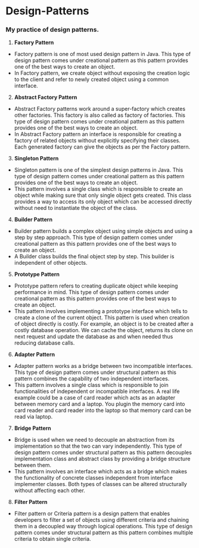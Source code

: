 # Design-Patterns
### My practice of design patterns.

1. **Factory Pattern**
  * Factory pattern is one of most used design pattern in Java. This type of design pattern comes under creational pattern as this pattern provides one of the best ways to create an object.
  * In Factory pattern, we create object without exposing the creation logic to the client and refer to newly created object using a common interface.
  
2. **Abstract Factory Pattern**
  * Abstract Factory patterns work around a super-factory which creates other factories. This factory is also called as factory of factories. This type of design pattern comes under creational pattern as this pattern provides one of the best ways to create an object.
  * In Abstract Factory pattern an interface is responsible for creating a factory of related objects without explicitly specifying their classes. Each generated factory can give the objects as per the Factory pattern.
  
3. **Singleton Pattern**
  * Singleton pattern is one of the simplest design patterns in Java. This type of design pattern comes under creational pattern as this pattern provides one of the best ways to create an object.
  * This pattern involves a single class which is responsible to create an object while making sure that only single object gets created. This class provides a way to access its only object which can be accessed directly without need to instantiate the object of the class.

4. **Builder Pattern**
  * Builder pattern builds a complex object using simple objects and using a step by step approach. This type of design pattern comes under creational pattern as this pattern provides one of the best ways to create an object.
  * A Builder class builds the final object step by step. This builder is independent of other objects.

5. **Prototype Pattern**
  * Prototype pattern refers to creating duplicate object while keeping performance in mind. This type of design pattern comes under creational pattern as this pattern provides one of the best ways to create an object.
  * This pattern involves implementing a prototype interface which tells to create a clone of the current object. This pattern is used when creation of object directly is costly. For example, an object is to be created after a costly database operation. We can cache the object, returns its clone on next request and update the database as and when needed thus reducing database calls.

6. **Adapter Pattern**
  * Adapter pattern works as a bridge between two incompatible interfaces. This type of design pattern comes under structural pattern as this pattern combines the capability of two independent interfaces.
  * This pattern involves a single class which is responsible to join functionalities of independent or incompatible interfaces. A real life example could be a case of card reader which acts as an adapter between memory card and a laptop. You plugin the memory card into card reader and card reader into the laptop so that memory card can be read via laptop.

7. **Bridge Pattern**
  * Bridge is used when we need to decouple an abstraction from its implementation so that the two can vary independently. This type of design pattern comes under structural pattern as this pattern decouples implementation class and abstract class by providing a bridge structure between them.
  * This pattern involves an interface which acts as a bridge which makes the functionality of concrete classes independent from interface implementer classes. Both types of classes can be altered structurally without affecting each other.

8. **Filter Pattern**
  * Filter pattern or Criteria pattern is a design pattern that enables developers to filter a set of objects using different criteria and chaining them in a decoupled way through logical operations. This type of design pattern comes under structural pattern as this pattern combines multiple criteria to obtain single criteria.
